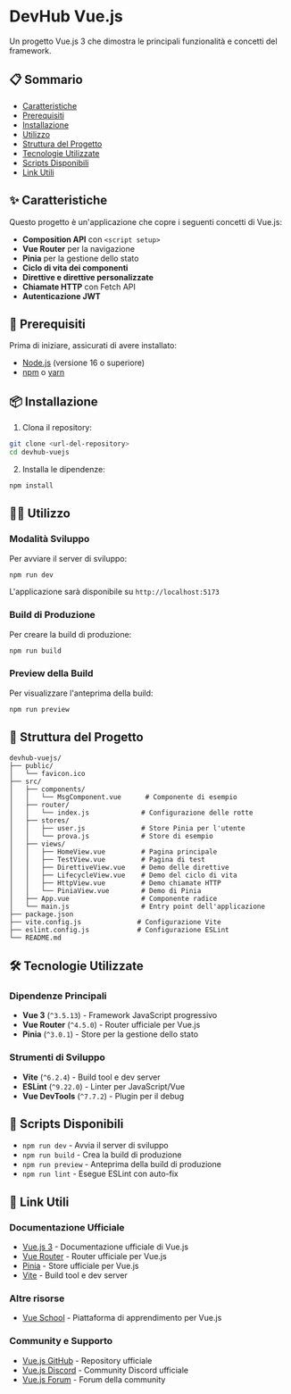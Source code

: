 # DevHub Vue.js

Un progetto Vue.js 3 che dimostra le principali funzionalità e concetti del framework.

## 📋 Sommario

- [Caratteristiche](#caratteristiche)
- [Prerequisiti](#prerequisiti)
- [Installazione](#installazione)
- [Utilizzo](#utilizzo)
- [Struttura del Progetto](#struttura-del-progetto)
- [Tecnologie Utilizzate](#tecnologie-utilizzate)
- [Scripts Disponibili](#scripts-disponibili)
- [Link Utili](#link-utili)

## ✨ Caratteristiche

Questo progetto è un'applicazione che copre i seguenti concetti di Vue.js:

- **Composition API** con `<script setup>`
- **Vue Router** per la navigazione
- **Pinia** per la gestione dello stato
- **Ciclo di vita dei componenti**
- **Direttive e direttive personalizzate**
- **Chiamate HTTP** con Fetch API
- **Autenticazione JWT**

## 🚀 Prerequisiti

Prima di iniziare, assicurati di avere installato:

- [Node.js](https://nodejs.org/) (versione 16 o superiore)
- [npm](https://www.npmjs.com/) o [yarn](https://yarnpkg.com/)

## 📦 Installazione

1. Clona il repository:
```bash
git clone <url-del-repository>
cd devhub-vuejs
```

2. Installa le dipendenze:
```bash
npm install
```

## 🏃‍♂️ Utilizzo

### Modalità Sviluppo

Per avviare il server di sviluppo:

```bash
npm run dev
```

L'applicazione sarà disponibile su `http://localhost:5173`

### Build di Produzione

Per creare la build di produzione:

```bash
npm run build
```

### Preview della Build

Per visualizzare l'anteprima della build:

```bash
npm run preview
```

## 📁 Struttura del Progetto

```
devhub-vuejs/
├── public/
│   └── favicon.ico
├── src/
│   ├── components/
│   │   └── MsgComponent.vue      # Componente di esempio
│   ├── router/
│   │   └── index.js             # Configurazione delle rotte
│   ├── stores/
│   │   ├── user.js              # Store Pinia per l'utente
│   │   └── prova.js             # Store di esempio
│   ├── views/
│   │   ├── HomeView.vue         # Pagina principale
│   │   ├── TestView.vue         # Pagina di test
│   │   ├── DirettiveView.vue    # Demo delle direttive
│   │   ├── LifecycleView.vue    # Demo del ciclo di vita
│   │   ├── HttpView.vue         # Demo chiamate HTTP
│   │   └── PiniaView.vue        # Demo di Pinia
│   ├── App.vue                  # Componente radice
│   └── main.js                  # Entry point dell'applicazione
├── package.json
├── vite.config.js              # Configurazione Vite
├── eslint.config.js            # Configurazione ESLint
└── README.md
```

## 🛠️ Tecnologie Utilizzate

### Dipendenze Principali
- **Vue 3** (`^3.5.13`) - Framework JavaScript progressivo
- **Vue Router** (`^4.5.0`) - Router ufficiale per Vue.js
- **Pinia** (`^3.0.1`) - Store per la gestione dello stato

### Strumenti di Sviluppo
- **Vite** (`^6.2.4`) - Build tool e dev server
- **ESLint** (`^9.22.0`) - Linter per JavaScript/Vue
- **Vue DevTools** (`^7.7.2`) - Plugin per il debug


## 📝 Scripts Disponibili

- `npm run dev` - Avvia il server di sviluppo
- `npm run build` - Crea la build di produzione
- `npm run preview` - Anteprima della build di produzione
- `npm run lint` - Esegue ESLint con auto-fix


## 🔗 Link Utili

### Documentazione Ufficiale
- [Vue.js 3](https://vuejs.org/) - Documentazione ufficiale di Vue.js
- [Vue Router](https://router.vuejs.org/) - Router ufficiale per Vue.js
- [Pinia](https://pinia.vuejs.org/) - Store ufficiale per Vue.js
- [Vite](https://vitejs.dev/) - Build tool e dev server

### Altre risorse
- [Vue School](https://vueschool.io/) - Piattaforma di apprendimento per Vue.js

### Community e Supporto
- [Vue.js GitHub](https://github.com/vuejs/core) - Repository ufficiale
- [Vue.js Discord](https://discord.gg/vue) - Community Discord ufficiale
- [Vue.js Forum](https://forum.vuejs.org/) - Forum della community
